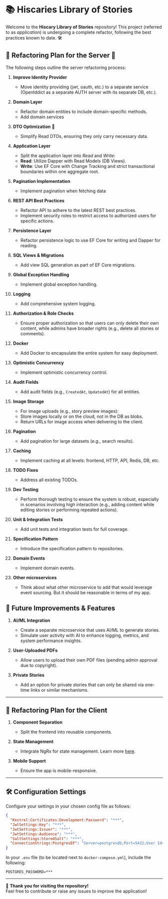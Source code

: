 # 📚 Hiscaries Library of Stories
Welcome to the **Hiscary Library of Stories** repository! This project (referred to as *application*) is undergoing a complete refactor, following the best practices known to date. 🛠️

## 🚀 Refactoring Plan for the Server 🚀
The following steps outline the server refactoring process:

1. **Improve Identity Provider**
    - Move identity providing (jwt, oauth, etc.) to a separate service (OpenIddict as a separate AUTH server with its separate DB, etc.).

2. **Domain Layer**  
    - Refactor domain entities to include domain-specific methods.
    - Add domain services

5. **DTO Optimization**  🚀
    - Simplify Read DTOs, ensuring they only carry necessary data.
  
6. **Application Layer**  
    - Split the application layer into *Read* and *Write*:  
     - **Read**: Utilize Dapper with Read Models (DB Views).  
     - **Write**: Use EF Core with Change Tracking and strict transactional boundaries within one aggregate root.
  
7. **Pagination Implementation**  
    - Implement pagination when fetching data
  
8. **REST API Best Practices**  
    - Refactor API to adhere to the latest REST best practices.  
    - Implement security roles to restrict access to authorized users for specific actions.

9. **Persistence Layer**  
    - Refactor persistence logic to use EF Core for writing and Dapper for reading.

10. **SQL Views & Migrations**  
    - Add view SQL generation as part of EF Core migrations.

11. **Global Exception Handling**  
    - Implement global exception handling.

12. **Logging**  
    - Add comprehensive system logging.

13. **Authorization & Role Checks**  
    - Ensure proper authorization so that users can only delete their own content, while admins have broader rights (e.g., delete all stories or comments).

14. **Docker**  
    - Add Docker to encapsulate the entire system for easy deployment.

15. **Optimistic Concurrency**  
    - Implement optimistic concurrency control.

16. **Audit Fields**  
    - Add audit fields (e.g., `CreatedAt`, `UpdatedAt`) for all entities.

17. **Image Storage**  
    - For image uploads (e.g., story preview images):  
    - Store images locally or on the cloud, not in the DB as blobs.  
    - Return URLs for image access when delivering to the client.

18. **Pagination**  
    - Add pagination for large datasets (e.g., search results).

19. **Caching**  
    - Implement caching at all levels: frontend, HTTP, API, Redis, DB, etc.

20. **TODO Fixes**  
    - Address all existing TODOs.

21. **Dev Testing**  
    - Perform thorough testing to ensure the system is robust, especially in scenarios involving high interaction (e.g., adding content while editing stories or performing repeated actions).

22. **Unit & Integration Tests**  
    - Add unit tests and integration tests for full coverage.

23. **Specification Pattern**  
    - Introduce the specification pattern to repositories.

24. **Domain Events**  
    - Implement domain events.

26. **Other microservices**
    - Think about what other microservice to add that would leverage event sourcing. But it should be reasonable in terms of my app.

## 🌟 Future Improvements & Features
1. **AI/ML Integration**  
    - Create a separate microservice that uses AI/ML to generate stories.  
    - Simulate user activity with AI to enhance logging, metrics, and system performance insights.

2. **User-Uploaded PDFs**  
    - Allow users to upload their own PDF files (pending admin approval due to copyright).

3. **Private Stories**  
    - Add an option for private stories that can only be shared via one-time links or similar mechanisms.

---

## 🎨 Refactoring Plan for the Client
1. **Component Separation**  
    - Split the frontend into reusable components.

2. **State Management**  
    - Integrate NgRx for state management. Learn more [here](https://ngrx.io/guide/store).

3. **Mobile Support**  
    - Ensure the app is mobile-responsive.

---

## 🛠️ Configuration Settings
Configure your settings in your chosen config file as follows:

```json
{
  "Kestrel:Certificates:Development:Password": "***",
  "JwtSettings:Key": "***",
  "JwtSettings:Issuer": "***",
  "JwtSettings:Audience": "***",
  "SaltSettings:StoredSalt": "***",
  "ConnectionStrings:PostgresEF": "Server=postgresdb;Port=5432;User Id=postgres;Password=***;Database=hiscarydbef;Include Error Detail=true;"
}
```

In your `.env` file (to be located next to `docker-compose.yml`), include the following:
```
POSTGRES_PASSWORD=***
```

---

🎉 **Thank you for visiting the repository!**  
Feel free to contribute or raise any issues to improve the application!